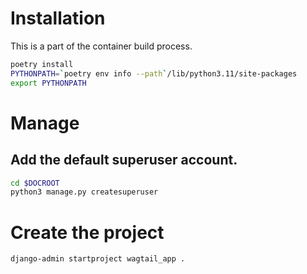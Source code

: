 # Installation
This is a part of the container build process.
```bash
poetry install
PYTHONPATH=`poetry env info --path`/lib/python3.11/site-packages
export PYTHONPATH
```

# Manage

## Add the default superuser account.
```bash
cd $DOCROOT
python3 manage.py createsuperuser
```

# Create the project
```bash
django-admin startproject wagtail_app .
```
